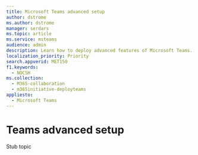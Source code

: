 ```yaml
---
title: Microsoft Teams advanced setup
author: dstrome
ms.author: dstrome
manager: serdars
ms.topic: article
ms.service: msteams
audience: admin
description: Learn how to deploy advanced features of Microsoft Teams.
localization_priority: Priority
search.appverid: MET150
f1.keywords:
  - NOCSH
ms.collection: 
  - M365-collaboration
  - m365initiative-deployteams
appliesto: 
  - Microsoft Teams
---
```


# Teams advanced setup

Stub topic